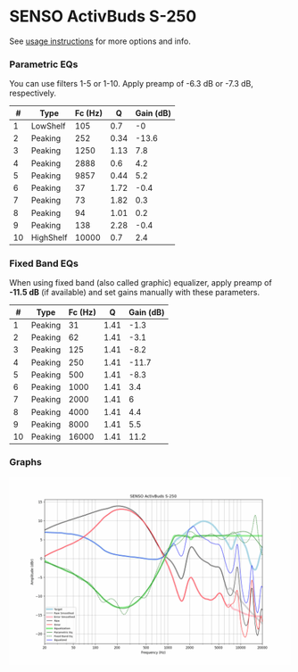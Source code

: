 # SENSO ActivBuds S-250
See [usage instructions](https://github.com/jaakkopasanen/AutoEq#usage) for more options and info.

### Parametric EQs
You can use filters 1-5 or 1-10. Apply preamp of -6.3 dB or -7.3 dB, respectively.

|   # | Type      |   Fc (Hz) |    Q |   Gain (dB) |
|-----|-----------|-----------|------|-------------|
|   1 | LowShelf  |       105 | 0.7  |        -0   |
|   2 | Peaking   |       252 | 0.34 |       -13.6 |
|   3 | Peaking   |      1250 | 1.13 |         7.8 |
|   4 | Peaking   |      2888 | 0.6  |         4.2 |
|   5 | Peaking   |      9857 | 0.44 |         5.2 |
|   6 | Peaking   |        37 | 1.72 |        -0.4 |
|   7 | Peaking   |        73 | 1.82 |         0.3 |
|   8 | Peaking   |        94 | 1.01 |         0.2 |
|   9 | Peaking   |       138 | 2.28 |        -0.4 |
|  10 | HighShelf |     10000 | 0.7  |         2.4 |

### Fixed Band EQs
When using fixed band (also called graphic) equalizer, apply preamp of **-11.5 dB** (if available) and set gains manually with these parameters.

|   # | Type    |   Fc (Hz) |    Q |   Gain (dB) |
|-----|---------|-----------|------|-------------|
|   1 | Peaking |        31 | 1.41 |        -1.3 |
|   2 | Peaking |        62 | 1.41 |        -3.1 |
|   3 | Peaking |       125 | 1.41 |        -8.2 |
|   4 | Peaking |       250 | 1.41 |       -11.7 |
|   5 | Peaking |       500 | 1.41 |        -8.3 |
|   6 | Peaking |      1000 | 1.41 |         3.4 |
|   7 | Peaking |      2000 | 1.41 |         6   |
|   8 | Peaking |      4000 | 1.41 |         4.4 |
|   9 | Peaking |      8000 | 1.41 |         5.5 |
|  10 | Peaking |     16000 | 1.41 |        11.2 |

### Graphs
![](./SENSO%20ActivBuds%20S-250.png)
